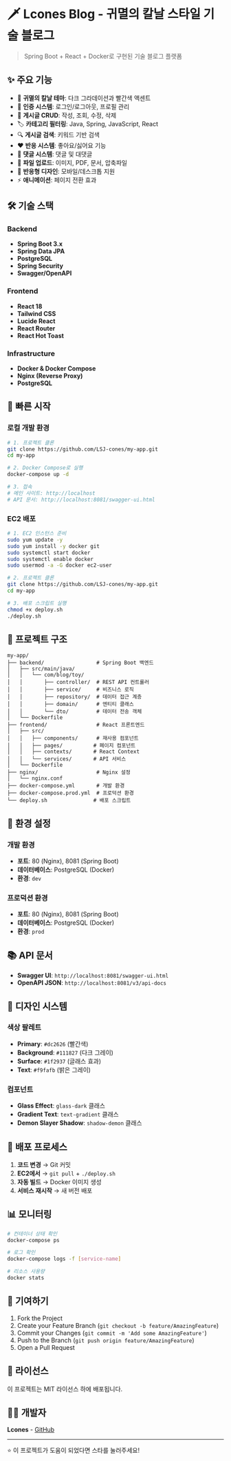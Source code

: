 # 🗡️ Lcones Blog - 귀멸의 칼날 스타일 기술 블로그

> Spring Boot + React + Docker로 구현된 기술 블로그 플랫폼

## ✨ 주요 기능

- 🎨 **귀멸의 칼날 테마**: 다크 그라데이션과 빨간색 액센트
- 🔐 **인증 시스템**: 로그인/로그아웃, 프로필 관리
- 📝 **게시글 CRUD**: 작성, 조회, 수정, 삭제
- 🏷️ **카테고리 필터링**: Java, Spring, JavaScript, React
- 🔍 **게시글 검색**: 키워드 기반 검색
- ❤️ **반응 시스템**: 좋아요/싫어요 기능
- 💬 **댓글 시스템**: 댓글 및 대댓글
- 📎 **파일 업로드**: 이미지, PDF, 문서, 압축파일
- 📱 **반응형 디자인**: 모바일/데스크톱 지원
- ⚡ **애니메이션**: 페이지 전환 효과

## 🛠️ 기술 스택

### Backend
- **Spring Boot 3.x**
- **Spring Data JPA**
- **PostgreSQL**
- **Spring Security**
- **Swagger/OpenAPI**

### Frontend
- **React 18**
- **Tailwind CSS**
- **Lucide React**
- **React Router**
- **React Hot Toast**

### Infrastructure
- **Docker & Docker Compose**
- **Nginx (Reverse Proxy)**
- **PostgreSQL**

## 🚀 빠른 시작

### 로컬 개발 환경

```bash
# 1. 프로젝트 클론
git clone https://github.com/LSJ-cones/my-app.git
cd my-app

# 2. Docker Compose로 실행
docker-compose up -d

# 3. 접속
# 메인 사이트: http://localhost
# API 문서: http://localhost:8081/swagger-ui.html
```

### EC2 배포

```bash
# 1. EC2 인스턴스 준비
sudo yum update -y
sudo yum install -y docker git
sudo systemctl start docker
sudo systemctl enable docker
sudo usermod -a -G docker ec2-user

# 2. 프로젝트 클론
git clone https://github.com/LSJ-cones/my-app.git
cd my-app

# 3. 배포 스크립트 실행
chmod +x deploy.sh
./deploy.sh
```

## 📁 프로젝트 구조

```
my-app/
├── backend/                 # Spring Boot 백엔드
│   ├── src/main/java/
│   │   └── com/blog/toy/
│   │       ├── controller/  # REST API 컨트롤러
│   │       ├── service/     # 비즈니스 로직
│   │       ├── repository/  # 데이터 접근 계층
│   │       ├── domain/      # 엔티티 클래스
│   │       └── dto/         # 데이터 전송 객체
│   └── Dockerfile
├── frontend/                # React 프론트엔드
│   ├── src/
│   │   ├── components/      # 재사용 컴포넌트
│   │   ├── pages/          # 페이지 컴포넌트
│   │   ├── contexts/       # React Context
│   │   └── services/       # API 서비스
│   └── Dockerfile
├── nginx/                   # Nginx 설정
│   └── nginx.conf
├── docker-compose.yml       # 개발 환경
├── docker-compose.prod.yml  # 프로덕션 환경
└── deploy.sh               # 배포 스크립트
```

## 🔧 환경 설정

### 개발 환경
- **포트**: 80 (Nginx), 8081 (Spring Boot)
- **데이터베이스**: PostgreSQL (Docker)
- **환경**: `dev`

### 프로덕션 환경
- **포트**: 80 (Nginx), 8081 (Spring Boot)
- **데이터베이스**: PostgreSQL (Docker)
- **환경**: `prod`

## 📚 API 문서

- **Swagger UI**: `http://localhost:8081/swagger-ui.html`
- **OpenAPI JSON**: `http://localhost:8081/v3/api-docs`

## 🎨 디자인 시스템

### 색상 팔레트
- **Primary**: `#dc2626` (빨간색)
- **Background**: `#111827` (다크 그레이)
- **Surface**: `#1f2937` (글래스 효과)
- **Text**: `#f9fafb` (밝은 그레이)

### 컴포넌트
- **Glass Effect**: `glass-dark` 클래스
- **Gradient Text**: `text-gradient` 클래스
- **Demon Slayer Shadow**: `shadow-demon` 클래스

## 🔄 배포 프로세스

1. **코드 변경** → Git 커밋
2. **EC2에서** → `git pull` + `./deploy.sh`
3. **자동 빌드** → Docker 이미지 생성
4. **서비스 재시작** → 새 버전 배포

## 📊 모니터링

```bash
# 컨테이너 상태 확인
docker-compose ps

# 로그 확인
docker-compose logs -f [service-name]

# 리소스 사용량
docker stats
```

## 🤝 기여하기

1. Fork the Project
2. Create your Feature Branch (`git checkout -b feature/AmazingFeature`)
3. Commit your Changes (`git commit -m 'Add some AmazingFeature'`)
4. Push to the Branch (`git push origin feature/AmazingFeature`)
5. Open a Pull Request

## 📄 라이선스

이 프로젝트는 MIT 라이선스 하에 배포됩니다.

## 👨‍💻 개발자

**Lcones** - [GitHub](https://github.com/LSJ-cones)

---

⭐ 이 프로젝트가 도움이 되었다면 스타를 눌러주세요!
